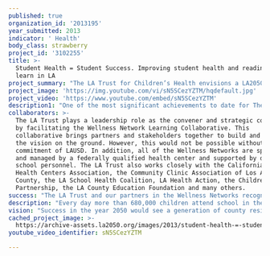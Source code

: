 ```yaml
---
published: true
organization_id: '2013195'
year_submitted: 2013
indicator: ' Health'
body_class: strawberry
project_id: '3102255'
title: >-
  Student Health = Student Success. Improving student health and readiness to
  learn in LA 
project_summary: "The LA Trust for Children’s Health envisions a LA2050 where all students are learning in an environment that not only supports their academic achievement, but one that fosters lifelong health and wellness through a comprehensive web of emotional and physical health promotion services and supports. This system of care enables students to miss fewer days of school, succeed in their academic careers, graduate on time and pursue successful futures. \r\n\r\n  The LA Trust is the champion of a bold vision for the Los Angeles Unified School District (LAUSD) developing a network of 14 School Wellness Centers that will improve student health and academic achievement. The Wellness Centers will each serve the students and families throughout its network of surrounding schools and community brining needed access to health care and prevention for at least 40,000 individuals at each center. The LA Trust is working tirelessly with its many partners to open 12 of the 14 centers by June 2013.\r\n\r\n  In 2008 the school district and county Department of Public Health joined forces with The LA Trust, and other supporters to find solutions for our children and teens who were experiencing violence, obesity, poverty and sexually transmitted diseases. These harsh realities and poor health outcomes were impacting student achievement leading to higher dropout rates and school failure. This group of innovators recognized that success in school requires that students are healthy enough to learn, but far too many students have little or no access to the health care they need. \r\n\r\n  School-based health clinics in the district have provided more than 200,000 health care visits annually to elementary, middle, and high school students. But, it is not enough.  The bold vision for Wellness Centers moves beyond the traditional health care visit. The Wellness Centers are a one-stop shop, providing near universal access to care and information about healthy diet and exercise, diabetes prevention, mental health promotion, and oral health care. Care doesn’t end at the door of the Wellness Center, but expands throughout the school network to promote wellness for all students. The Wellness Center is not a place a student goes, but an experience students and their families have of being connected with essential preventive health care, health education, support programs, and health insurance coverage that create a healthy life at school and at home.\r\n\r\n  Wellness Networks engage students and offer opportunities for students to promote positive health behaviors for themselves, other students and their community, thereby increasing their leadership skills, self-empowerment, and interest in a future health career. Wellness Networks also facilitate access for students to training and placement to pursue a health career pathway.\r\n\r\n  The LA Trust is leading the charge in moving this vision forward, bringing the numerous stakeholders, sponsors, and experts to the table through the Wellness Network Learning Collaborative. It is this collaborative planning approach that ensures the success of the process by bringing LAUSD, federally qualified health centers, Public Health Department, and other partners together to negotiate the operational and programmatic details. The Wellness Centers will bring together all student programs within the district including mental health, pupil services, medical services, health education and nursing to build linkages and coordination to create a student-centered approach to prevention and wellness promotion. \r\n\r\n  An unprecedented investment by the school district of $34 million has helped build the infrastructure, the bricks and mortar, for the Wellness Network. Federal grant funds have also been awarded to support the effort. But, the school district cannot do this alone. To realize the promise of the Wellness Network in Los Angeles, there has to be buy-in and investment of public and private partners throughout the county. The LA Trust has brought in some initial foundations to invest in the vision. However, additional support is needed to: (1) Engage communities, students and families in the collaborative planning process, (2) Get creative and expand the horizon of services and supports that the Wellness Centers offer, and (3) Build awareness among students and communities of the Wellness Centers and the services available.   \r\n\r\n   A grant from the Goldhirsh Foundation would support our efforts to develop and launch this innovative network of Wellness Centers that would redesign health care and prevention for a generation of youth and their families in Los Angeles.\r\n"
project_image: 'https://img.youtube.com/vi/sN5SCezYZTM/hqdefault.jpg'
project_video: 'https://www.youtube.com/embed/sN5SCezYZTM'
description1: "One of the most significant achievements to date for The LA Trust has been the engagement of a broad cross-section of stakeholders to develop a strategic plan, which outlines the vision for the Wellness Networks. This considerable undertaking has built the foundation and buy-in across the many collaborators and partners.\r\n\r\nThe LA Trust has supported the opening of four new Wellness Centers on high school campuses within the school district. An additional eight Wellness Centers are currently under development and will be open by June 2013.\r\n \r\nAdditional achievements to date include:\r\n-\tConvened more than 15 conferences, meetings and symposia with key stakeholders to build community buy-in and support of the Wellness Centers\r\n-\tDeveloped overall goals for Wellness Network operations, student and community engagement practices that have consensus among the schools and providers at 14 sites\r\n-\tProvided resources and support so that more than 30,000 students could receive needed immunizations\r\n-\tSupported student advisory groups on 14 campuses to increase awareness of and support for important health and mental health issues \r\n-\tEstablished plans to roll out a District wide oral health initiative for students in K-3rd grade\r\n-\tRaised funds for and created a District Oral Health Nurse position\r\n"
collaborators: >-
  The LA Trust plays a leadership role as the convener and strategic coordinator
  by facilitating the Wellness Network Learning Collaborative. This
  collaborative brings partners and stakeholders together to build and realize
  the vision on the ground. However, this would not be possible without the
  commitment of LAUSD. In addition, all of the Wellness Networks are sponsored
  and managed by a federally qualified health center and supported by dedicated
  school personnel. The LA Trust also works closely with the California School
  Health Centers Association, the Community Clinic Association of Los Angeles
  County, the LA School Health Coalition, LA Health Action, the Children’s
  Partnership, the LA County Education Foundation and many others.
success: "The LA Trust and our partners in the Wellness Networks recognize that there is an important and necessary role for local community stakeholders, particularly students, families and caregivers when employing a place-based and population-based approach. As part of the evaluation approach, Wellness Networks utilize students and community members in the data collection at the beginning planning stages and throughout implementation. Community members can map community assets, help set baseline measures for evaluation of key outcomes, and monitor progress on what matters most to students, families and communities.\r\n\r\nWellness Networks build in evaluation plans that are based on a set of outcomes common across school complexes that relate to the foundational principles of the Network. Evaluation goals include determining what works, what’s likely to be replicable and what holds promise for scaling up to other school complexes or the district as a whole. \r\n\r\nWellness Networks conduct data gathering, analysis and evaluation of outcomes that help to demonstrate the efficacy of the Wellness Network concept, in comparison to traditional school-based health care. Consistent results and measures will demonstrate potential benefits to stakeholders in terms that students, families, providers and school staff will understand as tangible measures of their schools’ and students’ well-being. \r\n\r\nQuantitative and qualitative data (such as case studies) are both important to tell the story of student wellness. Such evaluation will also support efforts to seek funding and contribute to national knowledge about school-based strategies for improving students’ wellness and readiness to learn.\r\n\r\nWellness Networks have written agreements with internal partners and providers and formal arrangements with external partners and providers. Agreements set out mutual expectations and benefits, including increased utilization of services, demonstrating success with underserved populations, demonstrating follow-up capacity and demonstrating outcomes to internal leadership and external funders. Agreements also cover quality assurance and improvement requirements.\r\n"
description: "Every day more than 680,000 children attend school in the Los Angeles Unified School District. Many of our students have little or no access to essential preventive and primary health care. In some classrooms, one in three students are obese and are already on the path towards chronic health care conditions such as diabetes or heart disease. In some classrooms, one or two students will develop Type 2 diabetes before graduation and four teenage girls will contract a sexually transmitted infection. One in three young women in LA will have an unplanned pregnancy before their 20th birthday and many of them will drop out of school as a result.\r\n\r\nWe know, and the research confirms this, that kids that are healthy are better able to learn and achieve academic success. The Wellness Networks provide a launching pad for a range of public health interventions in the schools to address these serious issues and improve children’s health and community health outcomes. Wellness Networks use a community-based approach and strategies to address health concerns. Research has shown that school-based strategies are effective in improving health and student readiness to learn. Place-based approaches call for engaging the community where people live, work, learn and play to understand their resources, identify their needs and engage them in culturally appropriate ways.\r\n\r\nThrough the Wellness Networks and using evidence-based strategies, The LA Trust, in partnership with LAUSD and other key allies, is working to:\r\n-\tIncrease access to preventive and primary health care services\r\n-\tImprove access to dental care for children by bringing in mobile dental clinics for preventive screenings, cleanings and treatment\r\n-\tEngage communities in healthy living\r\n\r\nImproved access to health information, health promotion interventions, and health care services will have a positive impact on the students and the overall health of the community. The long-term goals The LA Trust seeks to achieve improve student academic outcomes and population health over the next five to seven years, achieving outcomes such as:\r\n-\tAll students are career and college ready (in line with District goals)\r\n-\tDecrease chlamydia and teen pregnancy rates\r\n-\tDecrease overweight and obesity rates\r\n-\tIncrease insurance enrollment \r\n-\tImproved asthma management"
vision: "Success in the year 2050 would see a generation of county residents that are healthier than their parents and grandparents because they were raised with universal access to prevention and wellness promotion supports and programs that set them on the path for lifelong health. In 2050 the disparities in chronic disease and poor health outcomes between the wealthy and the poor would be nearly erased with the equitable access to health care and coverage fostered by the LAUSD Wellness Networks.\r\n\r\nLA County would be rated as one of the healthiest places to live in the U.S. based on its low rates of obesity, heart disease, diabetes, teen births and sexually transmitted disease. LAUSD’s Wellness Networks would be a national model for promoting health in schools and the community and as a coordinated system that leverages numerous community resources and assets to support the needs of our community. \r\n\r\nIn 2050 the deeply rooted connections between the schools, health care professionals, social services, students and their families create strong communities that are connected, thriving, and prosperous.   \r\n"
cached_project_image: >-
  https://archive-assets.la2050.org/images/2013/student-health-=-student-success-improving-student-health-and-readiness-to-learn-in-la/img.youtube.com/vi/sN5SCezYZTM/hqdefault.jpg
youtube_video_identifier: sN5SCezYZTM

---
```


